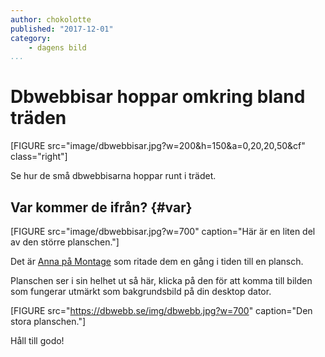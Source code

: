 ```yaml
---
author: chokolotte
published: "2017-12-01"
category:
    - dagens bild
...
```


Dbwebbisar hoppar omkring bland träden
==================================

<!--<figure class="figure right">
    <a href="image/dbwebbisar.jpg"><img src="image/dbwebbisar.jpg?w=200&h=150&a=0,20,20,50&cf" alt=""/></a>
</figure> -->
[FIGURE src="image/dbwebbisar.jpg?w=200&h=150&a=0,20,20,50&cf" class="right"]

Se hur de små dbwebbisarna hoppar runt i trädet.

<!--more-->


Var kommer de ifrån? {#var}
-----------------------------------

<!-- <figure class="figure">
    <a href="image/dbwebbisar.jpg"><img src="image/dbwebbisar.jpg?w=700" alt="Här är en liten del av den större planschen."/></a>
    <figcaption markdown=1>Här är en liten del av den större planschen.</figcaption>
</figure>-->
[FIGURE src="image/dbwebbisar.jpg?w=700" caption="Här är en liten del av den större planschen."]

Det är [Anna på Montage](http://montage.se/) som ritade dem en gång i tiden till en plansch.

Planschen ser i sin helhet ut så här, klicka på den för att komma till bilden som fungerar utmärkt som bakgrundsbild på din desktop dator.

<!--<figure class="figure">
    <a href="https://dbwebb.se/img/dbwebb.jpg"><img src="https://dbwebb.se/img/dbwebb.jpg?w=700" alt="Den stora planschen."/></a>
    <figcaption markdown=1>Den stora planschen.</figcaption>
</figure> -->
[FIGURE src="https://dbwebb.se/img/dbwebb.jpg?w=700" caption="Den stora planschen."]

Håll till godo!

